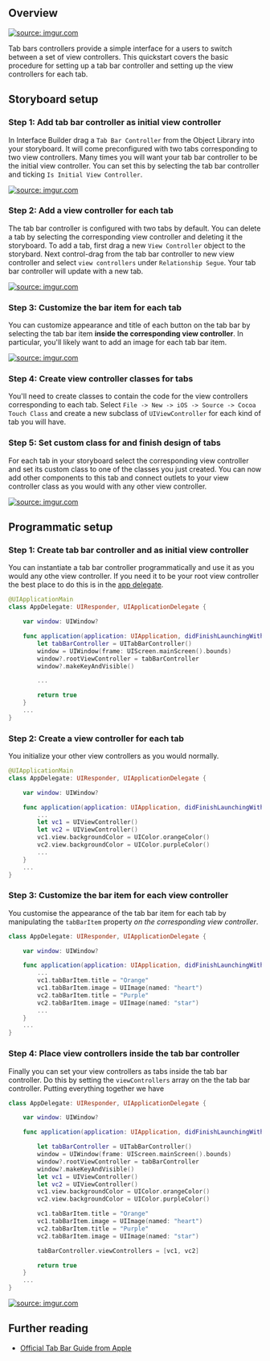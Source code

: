 ## Overview
<a href="http://imgur.com/WhoidE5"><img src="http://i.imgur.com/WhoidE5.gif" title="source: imgur.com" /></a>

Tab bars controllers provide a simple interface for a users to switch
between a set of view controllers.  This quickstart covers the basic
procedure for setting up a tab bar controller and setting up the view
controllers for each tab.

## Storyboard setup
### Step 1: Add tab bar controller as initial view controller
In Interface Builder drag a `Tab Bar Controller` from the Object Library
into your storyboard.  It will come preconfigured with two tabs
corresponding to two view controllers.  Many times you will want your
tab bar controller to be the initial view controller.  You can set this
by selecting the tab bar controller and ticking `Is Initial View
Controller`.

<a href="http://imgur.com/WgiEuBZ"><img src="http://i.imgur.com/WgiEuBZ.png" title="source: imgur.com" /></a>

### Step 2: Add a view controller for each tab
The tab bar controller is configured with two tabs by default.  You can
delete a tab by selecting the corresponding view controller and deleting
it the storyboard.  To add a tab, first drag a new `View Controller`
object to the storybard.  Next control-drag from the tab bar controller
to new view controller and select `view controllers` under `Relationship
Segue`.  Your tab bar controller will update with a new tab.

<a href="http://imgur.com/OOMB573"><img src="http://i.imgur.com/OOMB573.gif" title="source: imgur.com" /></a>

### Step 3: Customize the bar item for each tab
You can customize appearance and title of each button on the tab bar by
selecting the tab bar item **inside the corresponding view controller**.
In particular, you'll likely want to add an image for each tab bar item.

<a href="http://imgur.com/nZ2g4fp"><img src="http://i.imgur.com/nZ2g4fp.png" title="source: imgur.com" /></a>

### Step 4: Create view controller classes for tabs
You'll need to create classes to contain the code for the view
controllers corresponding to each tab.  Select `File -> New -> iOS ->
Source -> Cocoa Touch Class` and create a new subclass of
`UIViewController` for each kind of tab you will have.

### Step 5: Set custom class for and finish design of tabs
For each tab in your storyboard select the corresponding view controller
and set its custom class to one of the classes you just created.  You
can now add other components to this tab and connect outlets to your
view controller class as you would with any other view controller.

<a href="http://imgur.com/5YWL3Vw"><img src="http://i.imgur.com/5YWL3Vw.png" title="source: imgur.com" /></a>

## Programmatic setup
### Step 1: Create tab bar controller and as initial view controller
You can instantiate a tab bar controller programmatically and use it as
you would any othe view controller.  If you need it to be your root view
controller the best place to do this is in the [app delegate](Application-Architecture#programatically-setting-the-root-view-controller).

```swift
@UIApplicationMain
class AppDelegate: UIResponder, UIApplicationDelegate {

    var window: UIWindow?

    func application(application: UIApplication, didFinishLaunchingWithOptions launchOptions: [NSObject: AnyObject]?) -> Bool {
        let tabBarController = UITabBarController()
        window = UIWindow(frame: UIScreen.mainScreen().bounds)
        window?.rootViewController = tabBarController
        window?.makeKeyAndVisible()

        ...

        return true
    }
    ...
}
```

### Step 2: Create a view controller for each tab
You initialize your other view controllers as you would normally.

```swift
@UIApplicationMain
class AppDelegate: UIResponder, UIApplicationDelegate {

    var window: UIWindow?

    func application(application: UIApplication, didFinishLaunchingWithOptions launchOptions: [NSObject: AnyObject]?) -> Bool {
        ...
        let vc1 = UIViewController()
        let vc2 = UIViewController()
        vc1.view.backgroundColor = UIColor.orangeColor()
        vc2.view.backgroundColor = UIColor.purpleColor()
        ...
    }
    ...
}
```

### Step 3: Customize the bar item for each view controller
You customise the appearance of the tab bar item for each tab by
manipulating the `tabBarItem` property _on the corresponding view
controller_.

```swift
class AppDelegate: UIResponder, UIApplicationDelegate {

    var window: UIWindow?

    func application(application: UIApplication, didFinishLaunchingWithOptions launchOptions: [NSObject: AnyObject]?) -> Bool {
        ...
        vc1.tabBarItem.title = "Orange"
        vc1.tabBarItem.image = UIImage(named: "heart")
        vc2.tabBarItem.title = "Purple"
        vc2.tabBarItem.image = UIImage(named: "star")
        ...
    }
    ...
}
```

### Step 4: Place view controllers inside the tab bar controller
Finally you can set your view controllers as tabs inside the tab bar
controller.  Do this by setting the `viewControllers` array on the the
tab bar controller.  Putting everything together we have

```swift
class AppDelegate: UIResponder, UIApplicationDelegate {

    var window: UIWindow?

    func application(application: UIApplication, didFinishLaunchingWithOptions launchOptions: [NSObject: AnyObject]?) -> Bool {

        let tabBarController = UITabBarController()
        window = UIWindow(frame: UIScreen.mainScreen().bounds)
        window?.rootViewController = tabBarController
        window?.makeKeyAndVisible()
        let vc1 = UIViewController()
        let vc2 = UIViewController()
        vc1.view.backgroundColor = UIColor.orangeColor()
        vc2.view.backgroundColor = UIColor.purpleColor()

        vc1.tabBarItem.title = "Orange"
        vc1.tabBarItem.image = UIImage(named: "heart")
        vc2.tabBarItem.title = "Purple"
        vc2.tabBarItem.image = UIImage(named: "star")

        tabBarController.viewControllers = [vc1, vc2]

        return true
    }
    ...
}
```

<a href="http://imgur.com/GhzQOTw"><img src="http://i.imgur.com/GhzQOTw.gif" title="source: imgur.com" /></a>

## Further reading
* [Official Tab Bar Guide from Apple][appleguide]

[appleguide]: https://developer.apple.com/library/ios/documentation/WindowsViews/Conceptual/ViewControllerCatalog/Chapters/TabBarControllers.html

